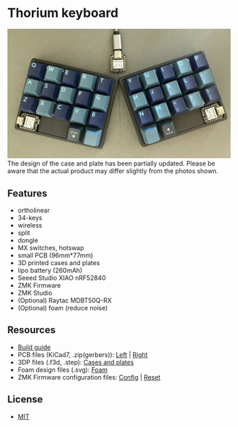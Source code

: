# Thorium keyboard
![](./img/thorium.jpg)
The design of the case and plate has been partially updated. Please be aware that the actual product may differ slightly from the photos shown.
## Features
- ortholinear  
- 34-keys
- wireless
- split
- dongle  
- MX switches, hotswap 
- small PCB (96mm*77mm)
- 3D printed cases and plates
- lipo battery (260mAh)
- Seeed Studio XIAO nRF52840
- ZMK Firmware
- ZMK Studio  
- (Optional) Raytac MDBT50Q-RX
- (Optional) foam (reduce noise) 
## Resources
- [Build guide](./doc/buildguide.md)
- PCB files (KiCad7, .zip(gerbers)): [Left](https://github.com/note96e/thorium/tree/main/pcbl) | [Right](https://github.com/note96e/thorium/tree/main/pcbr)
- 3DP files (.f3d, .step): [Cases and plates](https://github.com/note96e/thorium/tree/main/case)
- Foam design files (.svg): [Foam](https://github.com/note96e/thorium/tree/main/foam)
- ZMK Firmware configuration files: [Config](https://github.com/note96e/thorium-zmk-config) | [Reset](https://github.com/note96e/thorium-reset-zmk-config)

## License
- [MIT](https://github.com/note96e/thorium/blob/main/LICENSE.txt)
